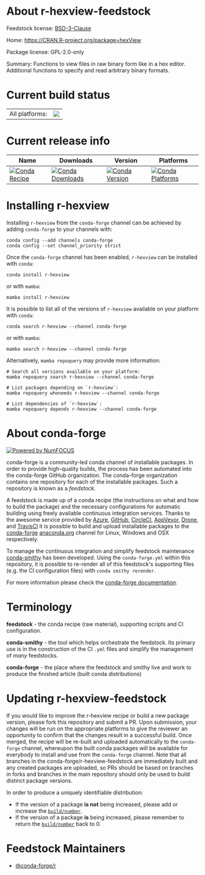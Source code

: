 About r-hexview-feedstock
=========================

Feedstock license: [BSD-3-Clause](https://github.com/conda-forge/r-hexview-feedstock/blob/main/LICENSE.txt)

Home: https://CRAN.R-project.org/package=hexView

Package license: GPL-2.0-only

Summary: Functions to view files in raw binary form like in a hex editor.  Additional functions to specify and read arbitrary binary formats.

Current build status
====================


<table><tr><td>All platforms:</td>
    <td>
      <a href="https://dev.azure.com/conda-forge/feedstock-builds/_build/latest?definitionId=7921&branchName=main">
        <img src="https://dev.azure.com/conda-forge/feedstock-builds/_apis/build/status/r-hexview-feedstock?branchName=main">
      </a>
    </td>
  </tr>
</table>

Current release info
====================

| Name | Downloads | Version | Platforms |
| --- | --- | --- | --- |
| [![Conda Recipe](https://img.shields.io/badge/recipe-r--hexview-green.svg)](https://anaconda.org/conda-forge/r-hexview) | [![Conda Downloads](https://img.shields.io/conda/dn/conda-forge/r-hexview.svg)](https://anaconda.org/conda-forge/r-hexview) | [![Conda Version](https://img.shields.io/conda/vn/conda-forge/r-hexview.svg)](https://anaconda.org/conda-forge/r-hexview) | [![Conda Platforms](https://img.shields.io/conda/pn/conda-forge/r-hexview.svg)](https://anaconda.org/conda-forge/r-hexview) |

Installing r-hexview
====================

Installing `r-hexview` from the `conda-forge` channel can be achieved by adding `conda-forge` to your channels with:

```
conda config --add channels conda-forge
conda config --set channel_priority strict
```

Once the `conda-forge` channel has been enabled, `r-hexview` can be installed with `conda`:

```
conda install r-hexview
```

or with `mamba`:

```
mamba install r-hexview
```

It is possible to list all of the versions of `r-hexview` available on your platform with `conda`:

```
conda search r-hexview --channel conda-forge
```

or with `mamba`:

```
mamba search r-hexview --channel conda-forge
```

Alternatively, `mamba repoquery` may provide more information:

```
# Search all versions available on your platform:
mamba repoquery search r-hexview --channel conda-forge

# List packages depending on `r-hexview`:
mamba repoquery whoneeds r-hexview --channel conda-forge

# List dependencies of `r-hexview`:
mamba repoquery depends r-hexview --channel conda-forge
```


About conda-forge
=================

[![Powered by
NumFOCUS](https://img.shields.io/badge/powered%20by-NumFOCUS-orange.svg?style=flat&colorA=E1523D&colorB=007D8A)](https://numfocus.org)

conda-forge is a community-led conda channel of installable packages.
In order to provide high-quality builds, the process has been automated into the
conda-forge GitHub organization. The conda-forge organization contains one repository
for each of the installable packages. Such a repository is known as a *feedstock*.

A feedstock is made up of a conda recipe (the instructions on what and how to build
the package) and the necessary configurations for automatic building using freely
available continuous integration services. Thanks to the awesome service provided by
[Azure](https://azure.microsoft.com/en-us/services/devops/), [GitHub](https://github.com/),
[CircleCI](https://circleci.com/), [AppVeyor](https://www.appveyor.com/),
[Drone](https://cloud.drone.io/welcome), and [TravisCI](https://travis-ci.com/)
it is possible to build and upload installable packages to the
[conda-forge](https://anaconda.org/conda-forge) [anaconda.org](https://anaconda.org/)
channel for Linux, Windows and OSX respectively.

To manage the continuous integration and simplify feedstock maintenance
[conda-smithy](https://github.com/conda-forge/conda-smithy) has been developed.
Using the ``conda-forge.yml`` within this repository, it is possible to re-render all of
this feedstock's supporting files (e.g. the CI configuration files) with ``conda smithy rerender``.

For more information please check the [conda-forge documentation](https://conda-forge.org/docs/).

Terminology
===========

**feedstock** - the conda recipe (raw material), supporting scripts and CI configuration.

**conda-smithy** - the tool which helps orchestrate the feedstock.
                   Its primary use is in the construction of the CI ``.yml`` files
                   and simplify the management of *many* feedstocks.

**conda-forge** - the place where the feedstock and smithy live and work to
                  produce the finished article (built conda distributions)


Updating r-hexview-feedstock
============================

If you would like to improve the r-hexview recipe or build a new
package version, please fork this repository and submit a PR. Upon submission,
your changes will be run on the appropriate platforms to give the reviewer an
opportunity to confirm that the changes result in a successful build. Once
merged, the recipe will be re-built and uploaded automatically to the
`conda-forge` channel, whereupon the built conda packages will be available for
everybody to install and use from the `conda-forge` channel.
Note that all branches in the conda-forge/r-hexview-feedstock are
immediately built and any created packages are uploaded, so PRs should be based
on branches in forks and branches in the main repository should only be used to
build distinct package versions.

In order to produce a uniquely identifiable distribution:
 * If the version of a package **is not** being increased, please add or increase
   the [``build/number``](https://docs.conda.io/projects/conda-build/en/latest/resources/define-metadata.html#build-number-and-string).
 * If the version of a package **is** being increased, please remember to return
   the [``build/number``](https://docs.conda.io/projects/conda-build/en/latest/resources/define-metadata.html#build-number-and-string)
   back to 0.

Feedstock Maintainers
=====================

* [@conda-forge/r](https://github.com/conda-forge/r/)

